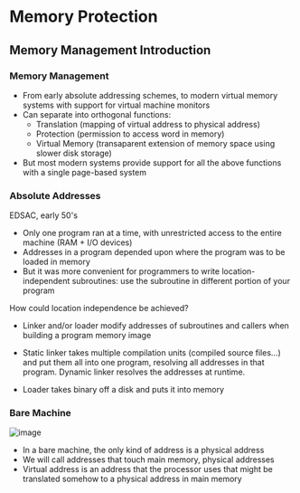 # Memory Protection
## Memory Management Introduction
### Memory Management
- From early absolute addressing schemes, to modern virtual memory systems with support for virtual
  machine monitors
- Can separate into orthogonal functions:
  - Translation (mapping of virtual address to physical address)
  - Protection (permission to access word in memory)
  - Virtual Memory (transaparent extension of memory space using slower disk storage)
- But most modern systems provide support for all the above functions with a single page-based system

### Absolute Addresses
EDSAC, early 50's
- Only one program ran at a time, with unrestricted access to the entire machine (RAM + I/O devices)
- Addresses in a program depended upon where the program was to be loaded in memory
- But it was more convenient for programmers to write location-independent subroutines:
  use the subroutine in different portion of your program

How could location independence be achieved?
- Linker and/or loader modify addresses of subroutines and callers when building a program memory image

- Static linker takes multiple compilation units (compiled source files...) and put them all into one program,
resolving all addresses in that program. Dynamic linker resolves the addresses at runtime.
- Loader takes binary off a disk and puts it into memory

### Bare Machine
![image](https://github.com/coolnikitav/coding-lessons/assets/30304422/f5fbb5bf-1303-468c-8478-9f2a28b6e2c3)
- In a bare machine, the only kind of address is a physical address
- We will call addresses that touch main memory, physical addresses
- Virtual address is an address that the processor uses that might be translated somehow to a physical address in main memory
